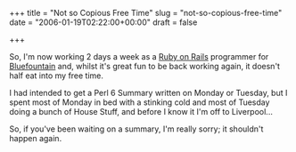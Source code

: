 +++
title = "Not so Copious Free Time"
slug = "not-so-copious-free-time"
date = "2006-01-19T02:22:00+00:00"
draft = false

+++

So, I'm now working 2 days a week as a [Ruby on Rails](http://www.rubyonrails.com/) programmer for [Bluefountain](http://www.bluefountain.com/) and, whilst it's great fun to be back working again, it doesn't half eat into my free time.

I had intended to get a Perl 6 Summary written on Monday or Tuesday, but I spent most of Monday in bed with a stinking cold and most of Tuesday doing a bunch of House Stuff, and before I know it I'm off to Liverpool...

So, if you've been waiting on a summary, I'm really sorry; it shouldn't happen again.
